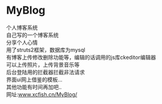 # MyBlog
个人博客系统<br>
自己写的一个博客系统<br>
分享个人心情<br>
用了struts2框架，数据库为mysql<br>
有博客上传修改删除功能等，编辑的话调用的js库ckeditor编辑器<br>
可以上传照片，上传背景音乐等<br>
后台登陆用的拦截器拦截非法请求<br>
界面ui网上借鉴的模板...<br>
其他功能有时间再加吧..<br>
网址:www.xcfish.cn/MyBlog/
